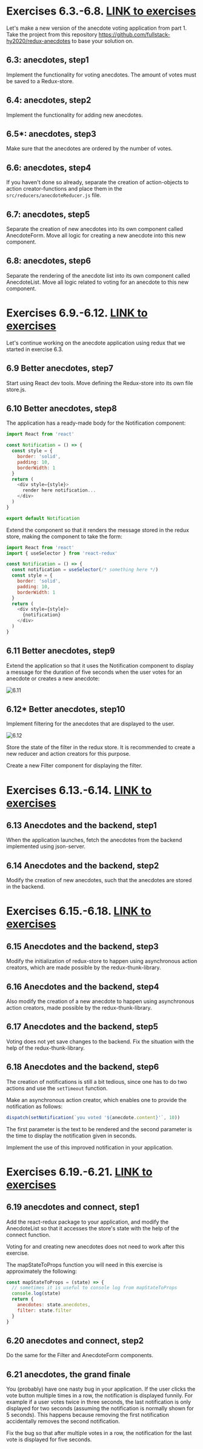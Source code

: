 # Exercises 6.3.-6.8. [LINK to exercises](https://fullstackopen.com/en/part6/flux_architecture_and_redux#exercises-6-3-6-8)
Let's make a new version of the anecdote voting application from part 1. Take the project from this repository https://github.com/fullstack-hy2020/redux-anecdotes to base your solution on.

## 6.3: anecdotes, step1
Implement the functionality for voting anecdotes. The amount of votes must be saved to a Redux-store.

## 6.4: anecdotes, step2
Implement the functionality for adding new anecdotes.

## 6.5*: anecdotes, step3
Make sure that the anecdotes are ordered by the number of votes.

## 6.6: anecdotes, step4
If you haven't done so already, separate the creation of action-objects to action creator-functions and place them in the ```src/reducers/anecdoteReducer.js``` file.

## 6.7: anecdotes, step5
Separate the creation of new anecdotes into its own component called AnecdoteForm. Move all logic for creating a new anecdote into this new component.

## 6.8: anecdotes, step6
Separate the rendering of the anecdote list into its own component called AnecdoteList. Move all logic related to voting for an anecdote to this new component.

# Exercises 6.9.-6.12. [LINK to exercises](https://fullstackopen.com/en/part6/many_reducers#exercises-6-9-6-12)
Let's continue working on the anecdote application using redux that we started in exercise 6.3.

## 6.9 Better anecdotes, step7
Start using React dev tools. Move defining the Redux-store into its own file store.js.

## 6.10 Better anecdotes, step8
The application has a ready-made body for the Notification component:

```javascript
import React from 'react'

const Notification = () => {
  const style = {
    border: 'solid',
    padding: 10,
    borderWidth: 1
  }
  return (
    <div style={style}>
      render here notification...
    </div>
  )
}

export default Notification
```

Extend the component so that it renders the message stored in the redux store, making the component to take the form:

```javascript
import React from 'react'
import { useSelector } from 'react-redux'

const Notification = () => {
  const notification = useSelector(/* something here */)
  const style = {
    border: 'solid',
    padding: 10,
    borderWidth: 1
  }
  return (
    <div style={style}>
      {notification}
    </div>
  )
}
```

## 6.11 Better anecdotes, step9
Extend the application so that it uses the Notification component to display a message for the duration of five seconds when the user votes for an anecdote or creates a new anecdote:

![6.11](https://fullstackopen.com/static/c82fb74270b3ca5ce1edef02e2cf82bd/14be6/8ea.png)

## 6.12* Better anecdotes, step10
Implement filtering for the anecdotes that are displayed to the user.

![6.12](https://fullstackopen.com/static/e64e260dbd3b22669115b6eb9dcce7a5/14be6/9ea.png)

Store the state of the filter in the redux store. It is recommended to create a new reducer and action creators for this purpose.

Create a new Filter component for displaying the filter.

# Exercises 6.13.-6.14. [LINK to exercises](https://fullstackopen.com/en/part6/communicating_with_server_in_a_redux_application#exercises-6-13-6-14)

## 6.13 Anecdotes and the backend, step1

When the application launches, fetch the anecdotes from the backend implemented using json-server.

## 6.14 Anecdotes and the backend, step2

Modify the creation of new anecdotes, such that the anecdotes are stored in the backend.

# Exercises 6.15.-6.18. [LINK to exercises](https://fullstackopen.com/en/part6/communicating_with_server_in_a_redux_application#exercises-6-15-6-18)

## 6.15 Anecdotes and the backend, step3
Modify the initialization of redux-store to happen using asynchronous action creators, which are made possible by the redux-thunk-library.

## 6.16 Anecdotes and the backend, step4
Also modify the creation of a new anecdote to happen using asynchronous action creators, made possible by the redux-thunk-library.

## 6.17 Anecdotes and the backend, step5
Voting does not yet save changes to the backend. Fix the situation with the help of the redux-thunk-library.

## 6.18 Anecdotes and the backend, step6

The creation of notifications is still a bit tedious, since one has to do two actions and use the ```setTimeout``` function.

Make an asynchronous action creator, which enables one to provide the notification as follows:

```javascript
dispatch(setNotification(`you voted '${anecdote.content}'`, 10))
```

The first parameter is the text to be rendered and the second parameter is the time to display the notification given in seconds.

Implement the use of this improved notification in your application.

# Exercises 6.19.-6.21. [LINK to exercises](https://fullstackopen.com/en/part6/connect#exercises-6-19-6-21)
## 6.19 anecdotes and connect, step1
Add the react-redux package to your application, and modify the AnecdoteList so that it accesses the store's state with the help of the connect function.

Voting for and creating new anecdotes does not need to work after this exercise.

The mapStateToProps function you will need in this exercise is approximately the following:

```javascript
const mapStateToProps = (state) => {
  // sometimes it is useful to console log from mapStateToProps
  console.log(state)
  return {
    anecdotes: state.anecdotes,
    filter: state.filter
  }
}
```

## 6.20 anecdotes and connect, step2
Do the same for the Filter and AnecdoteForm components.

## 6.21 anecdotes, the grand finale
You (probably) have one nasty bug in your application. If the user clicks the vote button multiple times in a row, the notification is displayed funnily. For example if a user votes twice in three seconds, the last notification is only displayed for two seconds (assuming the notification is normally shown for 5 seconds). This happens because removing the first notification accidentally removes the second notification.

Fix the bug so that after multiple votes in a row, the notification for the last vote is displayed for five seconds. 